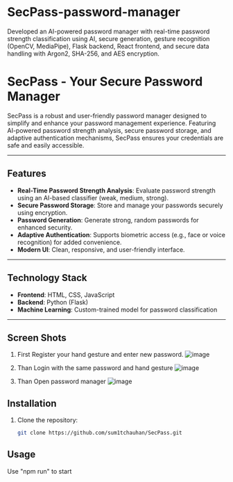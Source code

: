 # SecPass-password-manager
 Developed an AI-powered password manager with real-time password strength classification using AI, secure generation, gesture recognition (OpenCV, MediaPipe), Flask backend, React frontend, and secure data handling with Argon2, SHA-256, and AES encryption.
 
# SecPass - Your Secure Password Manager

SecPass is a robust and user-friendly password manager designed to simplify and enhance your password management experience. Featuring AI-powered password strength analysis, secure password storage, and adaptive authentication mechanisms, SecPass ensures your credentials are safe and easily accessible.

---

## Features

- **Real-Time Password Strength Analysis**: Evaluate password strength using an AI-based classifier (weak, medium, strong).
- **Secure Password Storage**: Store and manage your passwords securely using encryption.
- **Password Generation**: Generate strong, random passwords for enhanced security.
- **Adaptive Authentication**: Supports biometric access (e.g., face or voice recognition) for added convenience.
- **Modern UI**: Clean, responsive, and user-friendly interface.

---

## Technology Stack

- **Frontend**: HTML, CSS, JavaScript
- **Backend**: Python (Flask)
- **Machine Learning**: Custom-trained model for password classification

---

## Screen Shots
1. First Register your hand gesture and enter new password.
  ![image](https://github.com/user-attachments/assets/83cc92d9-1cc0-4fd6-9e87-4b65493d23d4)

2. Than Login with the same password and hand gesture
  ![image](https://github.com/user-attachments/assets/a43d0440-30ae-4e1d-892c-47ebc8da95f4)

3. Than Open password manager
  ![image](https://github.com/user-attachments/assets/d67db03a-d7fc-4891-9c02-53ab50a08eb5)

## Installation

1. Clone the repository:
   ```bash
   git clone https://github.com/sum1tchauhan/SecPass.git

## Usage
  Use "npm run" to start

